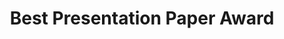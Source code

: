 ---
layout: post
year: 2017
inline: true
title: Best Presentation Paper Award
where:  Korean Institute of Navigation and Port Research
---